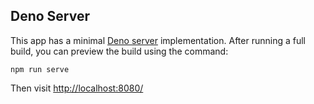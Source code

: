 ## Deno Server

This app has a minimal [Deno server](https://deno.com/manual/examples/http_server) implementation. After running a full build, you can preview the build using the command:

```
npm run serve
```

Then visit [http://localhost:8080/](http://localhost:8080/)
